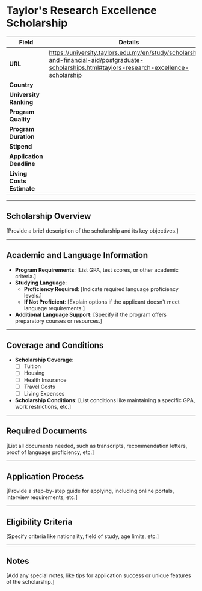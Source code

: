 
# Taylor's Research Excellence Scholarship

| **Field**                  | **Details**                                                             |
|----------------------------|-------------------------------------------------------------------------|
| **URL**                    | https://university.taylors.edu.my/en/study/scholarships-and-financial-aid/postgraduate-scholarships.html#taylors-research-excellence-scholarship                                                                  |
| **Country**                |                                                                         |
| **University Ranking**     |                                                                         |
| **Program Quality**        |                                                                         |
| **Program Duration**       |                                                                         |
| **Stipend**                |                                                                         |
| **Application Deadline**   |                                                                         |
| **Living Costs Estimate**  |                                                                         |

---

## Scholarship Overview

[Provide a brief description of the scholarship and its key objectives.]

---

## Academic and Language Information

- **Program Requirements**: [List GPA, test scores, or other academic criteria.]
- **Studying Language**:
  - **Proficiency Required**: [Indicate required language proficiency levels.]
  - **If Not Proficient**: [Explain options if the applicant doesn't meet language requirements.]
- **Additional Language Support**: [Specify if the program offers preparatory courses or resources.]

---

## Coverage and Conditions

- **Scholarship Coverage**:
  - [ ] Tuition
  - [ ] Housing
  - [ ] Health Insurance
  - [ ] Travel Costs
  - [ ] Living Expenses
- **Scholarship Conditions**: [List conditions like maintaining a specific GPA, work restrictions, etc.]

---

## Required Documents

[List all documents needed, such as transcripts, recommendation letters, proof of language proficiency, etc.]

---

## Application Process

[Provide a step-by-step guide for applying, including online portals, interview requirements, etc.]

---

## Eligibility Criteria

[Specify criteria like nationality, field of study, age limits, etc.]

---

## Notes

[Add any special notes, like tips for application success or unique features of the scholarship.]


